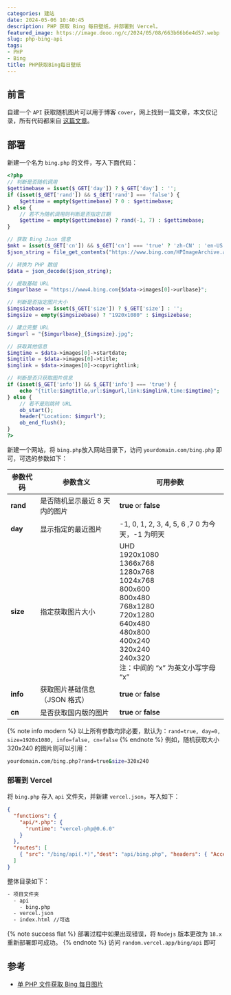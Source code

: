 ```yaml
---
categories: 建站
date: 2024-05-06 10:40:45
description: PHP 获取 Bing 每日壁纸，并部署到 Vercel。
featured_image: https://image.dooo.ng/c/2024/05/08/663b66b6e4d57.webp
slug: php-bing-api
tags:
- PHP
- Bing
title: PHP获取Bing每日壁纸
---
```

## 前言
自建一个 `API` 获取随机图片可以用于博客 `cover`，网上找到一篇文章，本文仅记录，所有代码都来自 [这篇文章](https://yjk.im.sb/get-bing-daily-images/)。

## 部署
新建一个名为 `bing.php` 的文件，写入下面代码：
```php
<?php
// 判断是否随机调用
$gettimebase = isset($_GET['day']) ? $_GET['day'] : '';
if (isset($_GET['rand']) && $_GET['rand'] === 'false') {
    $gettime = empty($gettimebase) ? 0 : $gettimebase;
} else {
    // 若不为随机调用则判断是否指定日期
    $gettime = empty($gettimebase) ? rand(-1, 7) : $gettimebase;
}

// 获取 Bing Json 信息
$mkt = isset($_GET['cn']) && $_GET['cn'] === 'true' ? 'zh-CN' : 'en-US';
$json_string = file_get_contents("https://www.bing.com/HPImageArchive.aspx?format=js&idx=$gettime&n=1&mkt=$mkt");

// 转换为 PHP 数组
$data = json_decode($json_string);

// 提取基础 URL
$imgurlbase = "https://www4.bing.com{$data->images[0]->urlbase}";

// 判断是否指定图片大小
$imgsizebase = isset($_GET['size']) ? $_GET['size'] : '';
$imgsize = empty($imgsizebase) ? "1920x1080" : $imgsizebase;

// 建立完整 URL
$imgurl = "{$imgurlbase}_{$imgsize}.jpg";

// 获取其他信息
$imgtime = $data->images[0]->startdate;
$imgtitle = $data->images[0]->title;
$imglink = $data->images[0]->copyrightlink;

// 判断是否只获取图片信息
if (isset($_GET['info']) && $_GET['info'] === 'true') {
    echo "{title:$imgtitle,url:$imgurl,link:$imglink,time:$imgtime}";
} else {
    // 若不是则跳转 URL
    ob_start();
    header("Location: $imgurl");
    ob_end_flush();
}
?>
```
新建一个网站，将 `bing.php`放入网站目录下，访问 `yourdomain.com/bing.php` 即可，可选的参数如下：

| 参数代码 | 参数含义                      | 可用参数                                                     |
| -------- | ----------------------------- | ------------------------------------------------------------ |
| **rand** | 是否随机显示最近 8 天内的图片 | **true** or **false**                                        |
| **day**  | 显示指定的最近图片            | -1, 0, 1, 2, 3, 4, 5, 6 ,7 0 为今天，-1 为明天               |
| **size** | 指定获取图片大小              | UHD<br />1920x1080<br />1366x768<br />1280x768<br />1024x768<br />800x600<br />800x480<br />768x1280<br />720x1280<br />640x480<br />480x800<br />400x240<br />320x240<br />240x320<br />注：中间的 “x” 为英文小写字母 “x” |
| **info** | 获取图片基础信息（JSON 格式） | **true** or **false**                                        |
| **cn**   | 是否获取国内版的图片          | **true** or **false**                                        |

{% note info modern %}
以上所有参数均非必要，默认为：`rand=true, day=0, size=1920x1080, info=false, cn=false`
{% endnote %}
例如，随机获取大小 320x240 的图片则可以引用：
```bash
yourdomain.com/bing.php?rand=true&size=320x240
```
### 部署到 Vercel
将 `bing.php` 存入 `api` 文件夹，并新建 `vercel.json`，写入如下：
```json
{
  "functions": {
    "api/*.php": {
      "runtime": "vercel-php@0.6.0"
    }
  },
  "routes": [
  	{ "src": "/bing/api(.*)","dest": "api/bing.php", "headers": { "Access-Control-Allow-Origin": "*" }}
  ]
}
```
整体目录如下：
```bash
- 项目文件夹
  - api
    - bing.php
  - vercel.json
  - index.html //可选
```
{% note success flat %}
部署过程中如果出现错误，将 `Nodejs` 版本更改为 `18.x` 重新部署即可成功。
{% endnote %}
访问 `random.vercel.app/bing/api` 即可


## 参考
- [单 PHP 文件获取 Bing 每日图片](https://yjk.im.sb/get-bing-daily-images/#)